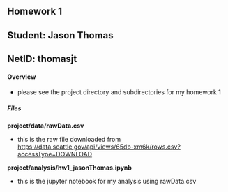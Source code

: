 ## Homework 1
## Student: Jason Thomas
## NetID: thomasjt

#### Overview
- please see the project directory and subdirectories for my homework 1
##### Files

**project/data/rawData.csv**
- this is the raw file downloaded from https://data.seattle.gov/api/views/65db-xm6k/rows.csv?accessType=DOWNLOAD

**project/analysis/hw1_jasonThomas.ipynb**
- this is the jupyter notebook for my analysis using rawData.csv
